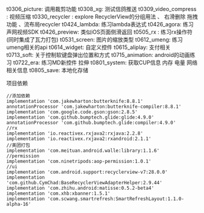 t0306_picture: 调用裁剪功能
t0308_xg: 测试信鸽推送
t0309_video_compress : 视频压缩
t0330_recycler : explore RecyclerView的分组用法 、 右滑删除 拖拽功能 、流布局recycler
t0424_lambda: 练习lambda表达式
t0426_agora: 练习声网视频SDK
t0426_preview: 类似iOS页面侧滑返回
t0505_rx : 练习rx操作符 (同时集成了瓦力打包)
t0531_screen: 图片的缩放类型
t0612_umeng: 练习umeng相关的api
t0614_widget: 自定义控件
t0615_aliplay: 支付相关
t0713_soft: 关于控制软键盘弹出位置和方式
t0715_animation: android的动画练习 
t0722_era: 练习MD新控件 拉伸
t0801_system: 获取CUP信息 内存 电量 网络相关信息
t0805_save: 本地化存储


项目依赖

    //添加依赖
    implementation 'com.jakewharton:butterknife:8.8.1'
    annotationProcessor 'com.jakewharton:butterknife-compiler:8.8.1'
    implementation 'com.google.code.gson:gson:2.8.5'
    implementation 'com.github.bumptech.glide:glide:4.9.0'
    annotationProcessor 'com.github.bumptech.glide:compiler:4.9.0'
    //rx
    implementation 'io.reactivex.rxjava2:rxjava:2.2.8'
    implementation 'io.reactivex.rxjava2:rxandroid:2.1.1'
    //美团打包
    implementation 'com.meituan.android.walle:library:1.1.6'
    //permission
    implementation 'com.ninetripods:aop-permission:1.0.1'
    //ui
    implementation 'com.android.support:recyclerview-v7:28.0.0'
    implementation 'com.github.CymChad:BaseRecyclerViewAdapterHelper:2.9.44'
    implementation 'com.zhihu.android:matisse:0.5.2-beta4'
    implementation 'com.xhb:xbanner:1.5.1'
    implementation 'com.scwang.smartrefresh:SmartRefreshLayout:1.1.0-alpha-16'